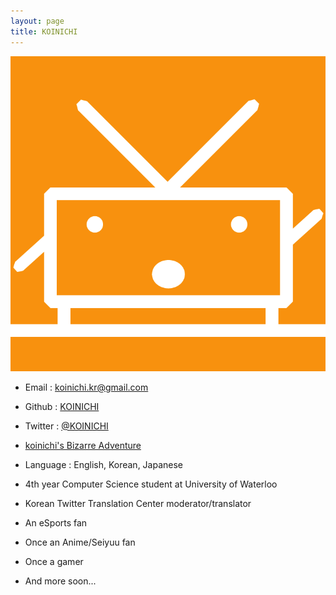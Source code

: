 ```yaml
---
layout: page
title: KOINICHI
---
```


![KOINICHI-LOGO](/public/koinichi.png)

* Email : [koinichi.kr@gmail.com](mailto:koinichi.kr@gmail.com)
* Github : [KOINICHI](https://github.com/KOINICHI)
* Twitter : [@KOINICHI](https://twitter.com/KOINICHI)

* [koinichi's Bizarre Adventure](http://koinichi.github.io/KOINICHI/)

* Language : English, Korean, Japanese

* 4th year Computer Science student at University of Waterloo
* Korean Twitter Translation Center moderator/translator
* An eSports fan
* Once an Anime/Seiyuu fan
* Once a gamer

* And more soon...
